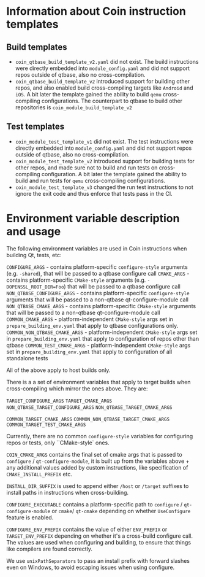 # Information about Coin instruction templates

## Build templates

* ``coin_qtbase_build_template_v2.yaml`` did not exist. The build instructions were directly embedded into
  ``module_config.yaml`` and did not support repos outside of qtbase, also no cross-compilation.
* ``coin_qtbase_build_template_v2`` introduced support for building other repos, and also enabled
  build cross-compiling targets like ``Android`` and ``iOS``.
  A bit later the template gained the ability to build ``qemu`` cross-compiling configurations.
  The counterpart to qtbase to build other repositories is ``coin_module_build_template_v2``

## Test templates

* ``coin_module_test_template_v1`` did not exist. The test instructions were directly embedded into
  ``module_config.yaml`` and did not support repos outside of qtbase, also no cross-compilation.
* ``coin_module_test_template_v2`` introduced support for building tests for other repos, and made
  sure not to build and run tests on cross-compiling configuration. A bit later the template gained
  the ability to build and run tests for ``qemu`` cross-compiling configurations.
* ``coin_module_test_template_v3`` changed the run test instructions to not ignore the exit code
  and thus enforce that tests pass in the CI.

# Environment variable description and usage

The following environment variables are used in Coin instructions when building Qt, tests, etc:

`CONFIGURE_ARGS`               - contains platform-specific ``configure-style`` arguments
                                 (e.g. `-shared`), that will be passed to a qtbase configure call
`CMAKE_ARGS`                   - contains platform-specific ``CMake-style`` arguments
                                 (e.g. `-DOPENSSL_ROOT_DIR=Foo`) that will be passed to a qtbase
                                 configure call
`NON_QTBASE_CONFIGURE_ARGS`    - contains platform-specific ``configure-style`` arguments
                                 that will be passed to a non-qtbase qt-configure-module call
`NON_QTBASE_CMAKE_ARGS`        - contains platform-specific ``CMake-style`` arguments
                                 that will be passed to a non-qtbase qt-configure-module call
`COMMON_CMAKE_ARGS`            - platform-independent ``CMake-style`` args set in
                                 `prepare_building_env.yaml` that apply to qtbase configurations
                                  only.
`COMMON_NON_QTBASE_CMAKE_ARGS` - platform-independent ``CMake-style`` args set in
                                 `prepare_building_env.yaml` that apply to
                                 configuration of repos other than qtbase
`COMMON_TEST_CMAKE_ARGS`       - platform-independent ``CMake-style`` args set in
                                 `prepare_building_env.yaml` that apply to configuration of
                                 all standalone tests

All of the above apply to host builds only.

There is a a set of environment variables that apply to target builds when cross-compiling which
mirror the ones above. They are:

`TARGET_CONFIGURE_ARGS`
`TARGET_CMAKE_ARGS`
`NON_QTBASE_TARGET_CONFIGURE_ARGS`
`NON_QTBASE_TARGET_CMAKE_ARGS`

`COMMON_TARGET_CMAKE_ARGS`
`COMMON_NON_QTBASE_TARGET_CMAKE_ARGS`
`COMMON_TARGET_TEST_CMAKE_ARGS`

Currently, there are no common ``configure-style`` variables for configuring
repos or tests, only ``CMake-style` ones.


`COIN_CMAKE_ARGS` contains the final set of cmake args that is passed to
`configure` / `qt-configure-module`, it is built up from the variables above + any additional values added
by custom instructions, like specification of `CMAKE_INSTALL_PREFIX` etc.

`INSTALL_DIR_SUFFIX` is used to append either `/host` or `/target` suffixes to install paths in
instructions when cross-building.

`CONFIGURE_EXECUTABLE` contains a platform-specific path to `configure` / `qt-configure-module`
or `cmake`/ `qt-cmake` depending on whether `UseConfigure` feature is enabled.

`CONFIGURE_ENV_PREFIX` contains the value of either `ENV_PREFIX` or `TARGET_ENV_PREFIX` depending on
whether it's a cross-build configure call. The values are used when configuring and building, to ensure
that things like compilers are found correctly.

We use `unixPathSeparators` to pass an install prefix with forward slashes even on Windows,
to avoid escaping issues when using configure.
